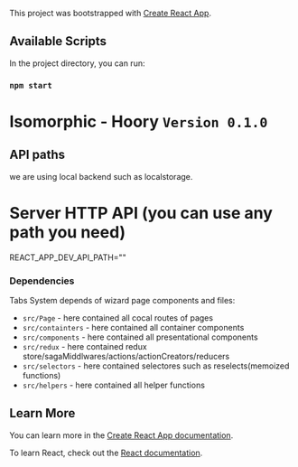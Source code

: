 This project was bootstrapped with [Create React App](https://github.com/facebook/create-react-app).

## Available Scripts

In the project directory, you can run:

### `npm start`

# Isomorphic - Hoory `Version 0.1.0`

## API paths
we are using local backend such as localstorage.

# Server HTTP API (you can use any path you need)
REACT_APP_DEV_API_PATH=""

### Dependencies
Tabs System depends of wizard page components and files:
  - `src/Page` - here contained all cocal routes of pages
  - `src/containters` - here contained all container components
  - `src/components` - here contained all presentational components
  - `src/redux` - here contained redux store/sagaMiddlwares/actions/actionCreators/reducers
  - `src/selectors` - here contained selectores such as reselects(memoized functions)
  - `src/helpers` - here contained all helper functions


## Learn More
You can learn more in the [Create React App documentation](https://facebook.github.io/create-react-app/docs/getting-started).

To learn React, check out the [React documentation](https://reactjs.org/).